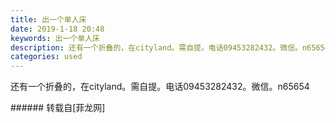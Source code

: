 ```yaml
---
title: 出一个单人床
date: 2019-1-18 20:48
keywords: 出一个单人床
description: 还有一个折叠的，在cityland。需自提。电话09453282432。微信。n65654
categories: used
---
```

<td class="t_f" id="postmessage_2735052">

还有一个折叠的，在cityland。需自提。电话09453282432。微信。n65654<br/>
</td>
###### 转载自[菲龙网]